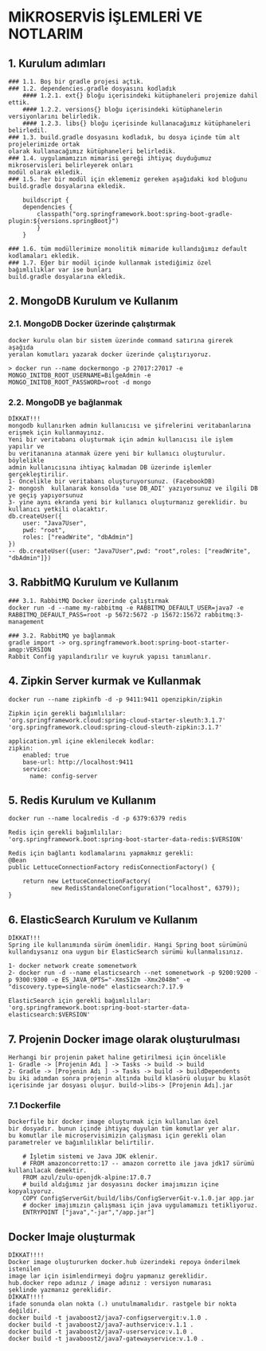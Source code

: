 # MİKROSERVİS İŞLEMLERİ VE NOTLARIM

## 1. Kurulum adımları

    ### 1.1. Boş bir gradle projesi açtık.
    ### 1.2. dependencies.gradle dosyasını kodladık
        #### 1.2.1. ext{} bloğu içerisindeki kütüphaneleri projemize dahil ettik.
        #### 1.2.2. versions{} bloğu içerisindeki kütüphanelerin versiyonlarını belirledik.
        #### 1.2.3. libs{} bloğu içerisinde kullanacağımız kütüphaneleri belirledil.
    ### 1.3. build.gradle dosyasını kodladık, bu dosya içinde tüm alt projelerimizde ortak
    olarak kullanacağımız kütüphaneleri belirledik.
    ### 1.4. uygulamamızın mimarisi gereği ihtiyaç duyduğumuz mikroservisleri belirleyerek onları
    modül olarak ekledik.
    ### 1.5. her bir modül için eklememiz gereken aşağıdaki kod bloğunu
    build.gradle dosyalarına ekledik.
```
    buildscript {
    dependencies {
        classpath("org.springframework.boot:spring-boot-gradle-plugin:${versions.springBoot}")
        }
    }
```
    ### 1.6. tüm modüllerimize monolitik mimaride kullandığımız default kodlamaları ekledik.
    ### 1.7. Eğer bir modül içinde kullanmak istediğimiz özel bağımlılıklar var ise bunları 
    build.gradle dosyalarına ekledik.

## 2. MongoDB Kurulum ve Kullanım

### 2.1. MongoDB Docker üzerinde çalıştırmak

    docker kurulu olan bir sistem üzerinde command satırına girerek aşağıda 
    yeralan komutları yazarak docker üzerinde çalıştırıyoruz.

    > docker run --name dockermongo -p 27017:27017 -e MONGO_INITDB_ROOT_USERNAME=BilgeAdmin -e MONGO_INITDB_ROOT_PASSWORD=root -d mongo

### 2.2. MongoDB ye bağlanmak

    DİKKAT!!!
    mongodb kullanırken admin kullanıcısı ve şifrelerini veritabanlarına 
    erişmek için kullanmayınız.
    Yeni bir veritabanı oluşturmak için admin kullanıcısı ile işlem yapılır ve
    bu veritananına atanmak üzere yeni bir kullanıcı oluşturulur. böylelikle
    admin kullanıcısına ihtiyaç kalmadan DB üzerinde işlemler gerçekleştirilir.
    1- Öncelikle bir veritabanı oluşturuyorsunuz. (FacebookDB)
    2- mongosh  kullanarak konsolda 'use DB_ADI' yazıyorsunuz ve ilgili DB ye geçiş yapıyorsunuz
    3- yine aynı ekranda yeni bir kullanıcı oluşturmanız gereklidir. bu kullanıcı yetkili olacaktır.
    db.createUser({
        user: "Java7User",
        pwd: "root",
        roles: ["readWrite", "dbAdmin"]
    })
    -- db.createUser({user: "Java7User",pwd: "root",roles: ["readWrite", "dbAdmin"]})

##  3. RabbitMQ Kurulum ve Kullanım

    ### 3.1. RabbitMQ Docker üzerinde çalıştırmak
    docker run -d --name my-rabbitmq -e RABBITMQ_DEFAULT_USER=java7 -e RABBITMQ_DEFAULT_PASS=root -p 5672:5672 -p 15672:15672 rabbitmq:3-management

    ### 3.2. RabbitMQ ye bağlanmak
    gradle import -> org.springframework.boot:spring-boot-starter-amqp:VERSION
    Rabbit Config yapılandırılır ve kuyruk yapısı tanımlanır.

## 4. Zipkin Server kurmak ve Kullanmak

    docker run --name zipkinfb -d -p 9411:9411 openzipkin/zipkin
    
    Zipkin için gerekli bağımlılılar:    
    'org.springframework.cloud:spring-cloud-starter-sleuth:3.1.7'
    'org.springframework.cloud:spring-cloud-sleuth-zipkin:3.1.7'

    application.yml içine eklenilecek kodlar:
    zipkin:
        enabled: true
        base-url: http://localhost:9411
        service:
          name: config-server

## 5. Redis Kurulum ve Kullanım

    docker run --name localredis -d -p 6379:6379 redis

    Redis için gerekli bağımlılılar:
    'org.springframework.boot:spring-boot-starter-data-redis:$VERSION'

    Redis için bağlantı kodlamalarını yapmakmız gerekli:
    @Bean
    public LettuceConnectionFactory redisConnectionFactory() {

        return new LettuceConnectionFactory(
                new RedisStandaloneConfiguration("localhost", 6379));
    }

## 6. ElasticSearch Kurulum ve Kullanım

    DİKKAT!!!
    Spring ile kullanımında sürüm önemlidir. Hangi Spring boot sürümünü
    kullandıysanız ona uygun bir ElasticSearch sürümü kullanmalısınız.

    1- docker network create somenetwork
    2- docker run -d --name elasticsearch --net somenetwork -p 9200:9200 -p 9300:9300 -e ES_JAVA_OPTS="-Xms512m -Xmx2048m" -e "discovery.type=single-node" elasticsearch:7.17.9

    ElasticSearch için gerekli bağımlılılar:
    'org.springframework.boot:spring-boot-starter-data-elasticsearch:$VERSION'

## 7. Projenin Docker image olarak oluşturulması

    Herhangi bir projenin paket haline getirilmesi için öncelikle
    1- Gradle -> [Projenin Adı ] -> Tasks -> build -> build
    2- Gradle -> [Projenin Adı ] -> Tasks -> build -> buildDependents
    bu iki adımdan sonra projenin altında build klasörü oluşur bu klasöt
    içerisinde jar dosyası oluşur. build->libs-> [Projenin Adı].jar

### 7.1 Dockerfile

    Dockerfile bir docker image oluşturmak için kullanılan özel 
    bir dosyadır. bunun içinde ihtiyaç duyulan tüm komutlar yer alır.
    bu komutlar ile microservisimizin çalışması için gerekli olan 
    parametreler ve bağımlılıklar belirtilir.
````
    # İşletim sistemi ve Java JDK eklenir.
    # FROM amazoncorretto:17 -- amazon corretto ile java jdk17 sürümü kullanılacak demektir.
    FROM azul/zulu-openjdk-alpine:17.0.7
    # build aldığımız jar dosyasını docker imajımızın içine kopyalıyoruz.
    COPY ConfigServerGit/build/libs/ConfigServerGit-v.1.0.jar app.jar
    # docker imajımızın çalışması için java uygulamamızı tetikliyoruz.
    ENTRYPOINT ["java","-jar","/app.jar"]
````
## Docker Imaje oluşturmak
    DİKKAT!!!!
    Docker image oluştururken docker.hub üzerindeki repoya önderilmek istenilen 
    image lar için isimlendirmeyi doğru yapmanız gereklidir. 
    hub.docker repo adınız / image adınız : versiyon numarası
    şeklinde yazmanız gereklidir.
    DİKKAT!!!! 
    ifade sonunda olan nokta (.) unutulmamalıdır. rastgele bir nokta değildir.
    docker build -t javaboost2/java7-configservergit:v.1.0 .
    docker build -t javaboost2/java7-authservice:v.1.1 .
    docker build -t javaboost2/java7-userservice:v.1.0 .
    docker build -t javaboost2/java7-gatewayservice:v.1.0 .
